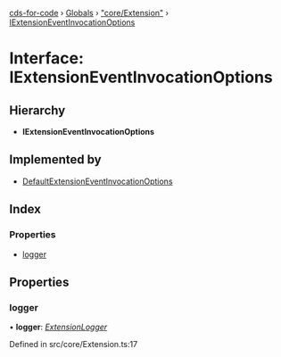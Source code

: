 [cds-for-code](../README.md) › [Globals](../globals.md) › ["core/Extension"](../modules/_core_extension_.md) › [IExtensionEventInvocationOptions](_core_extension_.iextensioneventinvocationoptions.md)

# Interface: IExtensionEventInvocationOptions

## Hierarchy

* **IExtensionEventInvocationOptions**

## Implemented by

* [DefaultExtensionEventInvocationOptions](../classes/_core_extension_.defaultextensioneventinvocationoptions.md)

## Index

### Properties

* [logger](_core_extension_.iextensioneventinvocationoptions.md#logger)

## Properties

###  logger

• **logger**: *[ExtensionLogger](../classes/_core_framework_logger_.extensionlogger.md)*

Defined in src/core/Extension.ts:17
